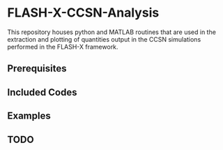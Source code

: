 # FLASH-X-CCSN-Analysis
This repository houses python and MATLAB routines that are used in the extraction and plotting of quantities output in the CCSN simulations performed in the FLASH-X framework.

## Prerequisites

## Included Codes

## Examples

## TODO

